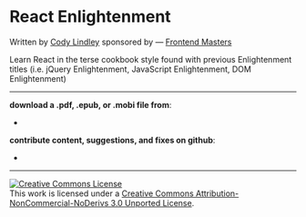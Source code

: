 # React Enlightenment

Written by [Cody Lindley](http://codylindley.com/) sponsored by — [Frontend Masters](https://frontendmasters.com/)

Learn React in the terse cookbook style found with previous Enlightenment titles (i.e. jQuery Enlightenment, JavaScript Enlightenment, DOM Enlightenment) 

***
 
**download a .pdf, .epub, or .mobi file from**: 

* 

**contribute content, suggestions, and fixes on github**: 

* 

***

<a rel="license" href="http://creativecommons.org/licenses/by-nc-nd/3.0/"><img alt="Creative Commons License" style="border-width:0" src="https://i.creativecommons.org/l/by-nc-nd/3.0/88x31.png" /></a><br />This work is licensed under a <a rel="license" href="http://creativecommons.org/licenses/by-nc-nd/3.0/">Creative Commons Attribution-NonCommercial-NoDerivs 3.0 Unported License</a>.






